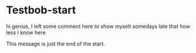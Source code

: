 # Testbob-start

hi genius,
I left some comment here to show myselt somedays late that how less I know here

This message is just the end of the start.
